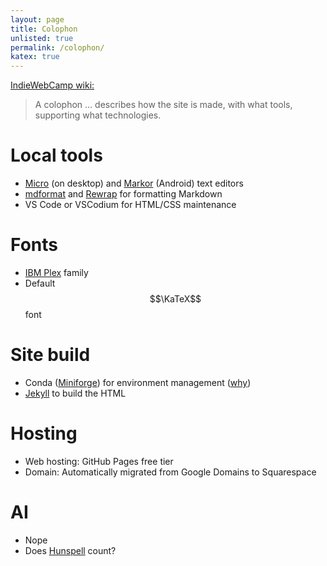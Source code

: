 ```yaml
---
layout: page
title: Colophon
unlisted: true
permalink: /colophon/
katex: true
---
```


[IndieWebCamp wiki:](https://indieweb.org/colophon)

> A colophon … describes how the site is made, with what tools, supporting what
> technologies.

# Local tools

- [Micro](https://micro-editor.github.io/) (on desktop) and
  [Markor](https://github.com/gsantner/markor) (Android) text editors
- [mdformat](https://mdformat.readthedocs.io/en/stable/) and
  [Rewrap](https://marketplace.visualstudio.com/items?itemName=stkb.rewrap) for
  formatting Markdown
- VS Code or VSCodium for HTML/CSS maintenance

# Fonts

- [IBM Plex](https://github.com/IBM/plex) family
- Default $$\KaTeX$$ font

# Site build

- Conda ([Miniforge](https://github.com/conda-forge/miniforge)) for environment
  management (<a href="{% post_url 2024-11-29-rbenv-vs-conda %}">why</a>)
- [Jekyll](https://jekyllrb.com/) to build the HTML

# Hosting

- Web hosting: GitHub Pages free tier
- Domain: Automatically migrated from Google Domains to Squarespace

# AI

- Nope
- Does [Hunspell](https://github.com/hunspell/hunspell) count?
